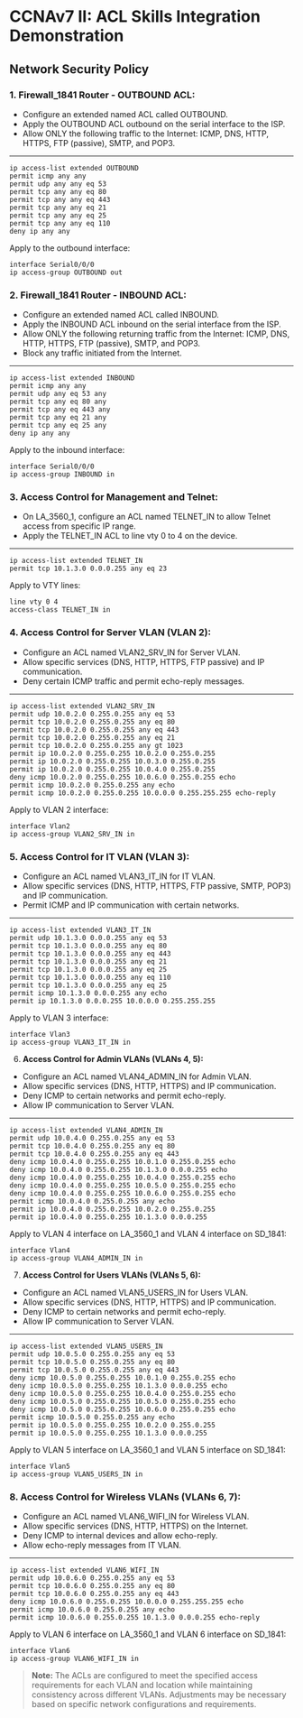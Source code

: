 # CCNAv7 II: ACL Skills Integration Demonstration

## Network Security Policy

### 1. **Firewall_1841 Router - OUTBOUND ACL:**

- Configure an extended named ACL called OUTBOUND.
- Apply the OUTBOUND ACL outbound on the serial interface to the ISP.
- Allow ONLY the following traffic to the Internet: ICMP, DNS, HTTP, HTTPS, FTP (passive), SMTP, and POP3.

---

```CiscoIOS
ip access-list extended OUTBOUND
permit icmp any any
permit udp any any eq 53
permit tcp any any eq 80
permit tcp any any eq 443
permit tcp any any eq 21
permit tcp any any eq 25
permit tcp any any eq 110
deny ip any any
```

Apply to the outbound interface:

```shell
interface Serial0/0/0
ip access-group OUTBOUND out
```

### 2. **Firewall_1841 Router - INBOUND ACL:**

- Configure an extended named ACL called INBOUND.
- Apply the INBOUND ACL inbound on the serial interface from the ISP.
- Allow ONLY the following returning traffic from the Internet: ICMP, DNS, HTTP, HTTPS, FTP (passive), SMTP, and POP3.
- Block any traffic initiated from the Internet.

---

```shell
ip access-list extended INBOUND
permit icmp any any
permit udp any eq 53 any
permit tcp any eq 80 any
permit tcp any eq 443 any
permit tcp any eq 21 any
permit tcp any eq 25 any
deny ip any any
```

Apply to the inbound interface:

```shell
interface Serial0/0/0
ip access-group INBOUND in
```

### 3. **Access Control for Management and Telnet:**

- On LA_3560_1, configure an ACL named TELNET_IN to allow Telnet access from specific IP range.
- Apply the TELNET_IN ACL to line vty 0 to 4 on the device.

---

```shell
ip access-list extended TELNET_IN
permit tcp 10.1.3.0 0.0.0.255 any eq 23
```

Apply to VTY lines:

```shell
line vty 0 4
access-class TELNET_IN in
```

### 4. **Access Control for Server VLAN (VLAN 2):**

- Configure an ACL named VLAN2_SRV_IN for Server VLAN.
- Allow specific services (DNS, HTTP, HTTPS, FTP passive) and IP communication.
- Deny certain ICMP traffic and permit echo-reply messages.

---

```shell
ip access-list extended VLAN2_SRV_IN
permit udp 10.0.2.0 0.255.0.255 any eq 53
permit tcp 10.0.2.0 0.255.0.255 any eq 80
permit tcp 10.0.2.0 0.255.0.255 any eq 443
permit tcp 10.0.2.0 0.255.0.255 any eq 21
permit tcp 10.0.2.0 0.255.0.255 any gt 1023
permit ip 10.0.2.0 0.255.0.255 10.0.2.0 0.255.0.255
permit ip 10.0.2.0 0.255.0.255 10.0.3.0 0.255.0.255
permit ip 10.0.2.0 0.255.0.255 10.0.4.0 0.255.0.255
deny icmp 10.0.2.0 0.255.0.255 10.0.6.0 0.255.0.255 echo
permit icmp 10.0.2.0 0.255.0.255 any echo
permit icmp 10.0.2.0 0.255.0.255 10.0.0.0 0.255.255.255 echo-reply
```

Apply to VLAN 2 interface:

```shell
interface Vlan2
ip access-group VLAN2_SRV_IN in
```

### 5. **Access Control for IT VLAN (VLAN 3):**

- Configure an ACL named VLAN3_IT_IN for IT VLAN.
- Allow specific services (DNS, HTTP, HTTPS, FTP passive, SMTP, POP3) and IP communication.
- Permit ICMP and IP communication with certain networks.

---

```shell
ip access-list extended VLAN3_IT_IN
permit udp 10.1.3.0 0.0.0.255 any eq 53
permit tcp 10.1.3.0 0.0.0.255 any eq 80
permit tcp 10.1.3.0 0.0.0.255 any eq 443
permit tcp 10.1.3.0 0.0.0.255 any eq 21
permit tcp 10.1.3.0 0.0.0.255 any eq 25
permit tcp 10.1.3.0 0.0.0.255 any eq 110
permit tcp 10.1.3.0 0.0.0.255 any eq 25
permit icmp 10.1.3.0 0.0.0.255 any echo
permit ip 10.1.3.0 0.0.0.255 10.0.0.0 0.255.255.255
```

Apply to VLAN 3 interface:

```shell
interface Vlan3
ip access-group VLAN3_IT_IN in
```

6. **Access Control for Admin VLANs (VLANs 4, 5):**

- Configure an ACL named VLAN4_ADMIN_IN for Admin VLAN.
- Allow specific services (DNS, HTTP, HTTPS) and IP communication.
- Deny ICMP to certain networks and permit echo-reply.
- Allow IP communication to Server VLAN.

---

```shell
ip access-list extended VLAN4_ADMIN_IN
permit udp 10.0.4.0 0.255.0.255 any eq 53
permit tcp 10.0.4.0 0.255.0.255 any eq 80
permit tcp 10.0.4.0 0.255.0.255 any eq 443
deny icmp 10.0.4.0 0.255.0.255 10.0.1.0 0.255.0.255 echo
deny icmp 10.0.4.0 0.255.0.255 10.1.3.0 0.0.0.255 echo
deny icmp 10.0.4.0 0.255.0.255 10.0.4.0 0.255.0.255 echo
deny icmp 10.0.4.0 0.255.0.255 10.0.5.0 0.255.0.255 echo
deny icmp 10.0.4.0 0.255.0.255 10.0.6.0 0.255.0.255 echo
permit icmp 10.0.4.0 0.255.0.255 any echo
permit ip 10.0.4.0 0.255.0.255 10.0.2.0 0.255.0.255
permit ip 10.0.4.0 0.255.0.255 10.1.3.0 0.0.0.255
```

Apply to VLAN 4 interface on LA_3560_1 and VLAN 4 interface on SD_1841:

```shell
interface Vlan4
ip access-group VLAN4_ADMIN_IN in
```

7. **Access Control for Users VLANs (VLANs 5, 6):**

- Configure an ACL named VLAN5_USERS_IN for Users VLAN.
- Allow specific services (DNS, HTTP, HTTPS) and IP communication.
- Deny ICMP to certain networks and permit echo-reply.
- Allow IP communication to Server VLAN.

---

```shell
ip access-list extended VLAN5_USERS_IN
permit udp 10.0.5.0 0.255.0.255 any eq 53
permit tcp 10.0.5.0 0.255.0.255 any eq 80
permit tcp 10.0.5.0 0.255.0.255 any eq 443
deny icmp 10.0.5.0 0.255.0.255 10.0.1.0 0.255.0.255 echo
deny icmp 10.0.5.0 0.255.0.255 10.1.3.0 0.0.0.255 echo
deny icmp 10.0.5.0 0.255.0.255 10.0.4.0 0.255.0.255 echo
deny icmp 10.0.5.0 0.255.0.255 10.0.5.0 0.255.0.255 echo
deny icmp 10.0.5.0 0.255.0.255 10.0.6.0 0.255.0.255 echo
permit icmp 10.0.5.0 0.255.0.255 any echo
permit ip 10.0.5.0 0.255.0.255 10.0.2.0 0.255.0.255
permit ip 10.0.5.0 0.255.0.255 10.1.3.0 0.0.0.255
```

Apply to VLAN 5 interface on LA_3560_1 and VLAN 5 interface on SD_1841:

```shell
interface Vlan5
ip access-group VLAN5_USERS_IN in
```

### 8. **Access Control for Wireless VLANs (VLANs 6, 7):**

- Configure an ACL named VLAN6_WIFI_IN for Wireless VLAN.
- Allow specific services (DNS, HTTP, HTTPS) on the Internet.
- Deny ICMP to internal devices and allow echo-reply.
- Allow echo-reply messages from IT VLAN.

---

```shell
ip access-list extended VLAN6_WIFI_IN
permit udp 10.0.6.0 0.255.0.255 any eq 53
permit tcp 10.0.6.0 0.255.0.255 any eq 80
permit tcp 10.0.6.0 0.255.0.255 any eq 443
deny icmp 10.0.6.0 0.255.0.255 10.0.0.0 0.255.255.255 echo
permit icmp 10.0.6.0 0.255.0.255 any echo
permit icmp 10.0.6.0 0.255.0.255 10.1.3.0 0.0.0.255 echo-reply
```

Apply to VLAN 6 interface on LA_3560_1 and VLAN 6 interface on SD_1841:

```shell
interface Vlan6
ip access-group VLAN6_WIFI_IN in
```

> **Note:** The ACLs are configured to meet the specified access requirements for each VLAN and location while maintaining consistency across different VLANs. Adjustments may be necessary based on specific network configurations and requirements.
